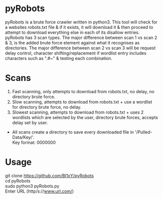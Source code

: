 # pyRobots  

pyRobots is a brute force crawler written in python3. This tool will check for a websites robots.txt file & if it exists, it will download it & then proceed to attempt to download everything else in each of its disallow entries. pyRobots has 3 scan types. The major difference between scan 1 vs scan 2 & 3, is the added brute force element against what it recognises as directories. The major difference between scan 2 vs scan 3 will be request delay control, character shifting/replacement if wordlist entry includes characters such as ".#~" & testing each combination.  

# Scans
1. Fast scanning, only attempts to download from robots.txt, no delay, no directory brute force.  
2. Slow scanning, attempts to download from robots.txt + use a wordlist for directory brute force, no delay.  
3. Slowest scanning, attempts to download from robots.txt + uses 2 wordlists which are selected by the user, directory brute forces, accepts delay set by user.  
* All scans create a directory to save every downloaded file in '/Pulled-Data/Key/'.  
  Key format: 0000000  

# Usage  
git clone https://github.com/Bl1xY/pyRobots  
cd pyRobots  
sudo python3 pyRobots.py  
Enter URL (http/s://www.url.com/)
